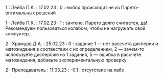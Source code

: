 1 : Лейба П.К. : 17.02.23 : 0 : выбор происходит не из Парето-оптимальных решений

1 : Лейба П.К. : 17.02.23 : 1 : зачтено. Парето долго считается, да! Рекомендуем пользоваться колабом, чтобы не нагружать свой компуктер.

2 : Храмцов Д.А. : 25.02.23 : 0 : задание 1 — нет рассчета дисперии и матожидания в соотвествии с их определением, 2 — зачем-то используете дисперсию из 1 задания, 5 — ошибка в рассчете матожидания, добавьте экспериментальную проверку

2 : Преподаватель : 11.03.23 : -0.1 : отсутствие на лабе
